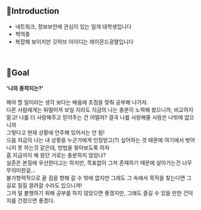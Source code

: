 
<h2>📢Introduction</h2>

<ul>
  <li>네트워크, 정보보안에 관심이 있는 일개 대학생입니다</li>
  <li>찍먹중</li>
  <li>복잡해 보이지만 깃허브 아이디는 레이몬드광렬입니다</li>
</ul>
<br>
<h2>🎯Goal</h2>

<b>'나의 종착지는?'</b>
<br>
<br>
해야 할 일이라는 생각 보다는 배움애 초점을 맞춰 공부해 나가자.<br>
다른 사람에게는 뒤떨어져 보일 지라도 지금의 나는 충분히 노력해 왔으니까, 비교하지 말고! 나를 더 사랑해주고 믿어주는 건 어떨까? 결국 나를 사랑해줄 사람은 나밖에 없으니까<br>
그렇다고 현재 상황에 안주해 있어서는 안 됨!<br>
으음 자금의 나는 내 상황을 누군가에게 인정받고(?) 싶어하는 것 때문에 여기에서 벗어나지 못 하는것 같은데, 방법을 찾아보도록 하자<br>
흠 지금까지 해 왔던 거로는 충분하지 않았나?<br>
실존은 본질에 우선한다고는 하지만, 목표없이 그저 존재하기 때문에 살아가는건 너무 무의미한걸...<br>
불가항력적으로 끝 점을 향해 갈 수 밖에 없지만 그래도 그 속에서 목적을 찾는다면 그 길로 질질 끌려갈 수라도 있으니까!<br>
그저 덜 불행하기 위해 공부를 하지 않았으면 좋겠지만, 그래도 즐길 수 있을 만한 건덕지를 건졌으면 좋겠다.

<!--
**Raymondgwangryeol/Raymondgwangryeol** is a ✨ _special_ ✨ repository because its `README.md` (this file) appears on your GitHub profile.

Here are some ideas to get you started:

- 🔭 I’m currently working on ...
- 🌱 I’m currently learning ...
- 👯 I’m looking to collaborate on ...
- 🤔 I’m looking for help with ...
- 💬 Ask me about ...
- 📫 How to reach me: ...
- 😄 Pronouns: ...
- ⚡ Fun fact: ...
-->
